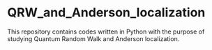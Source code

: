 # QRW_and_Anderson_localization
This repository contains codes written in Python with the purpose of studying Quantum Random Walk and Anderson localization. 
